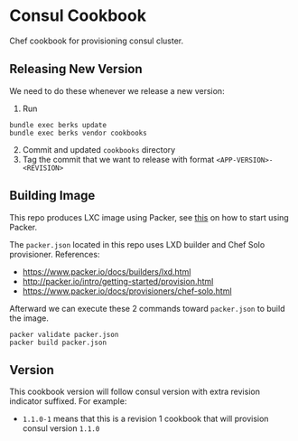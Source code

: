 # Consul Cookbook

Chef cookbook for provisioning consul cluster.

## Releasing New Version

We need to do these whenever we release a new version:

1. Run
```
bundle exec berks update
bundle exec berks vendor cookbooks
```

2. Commit and updated `cookbooks` directory
3. Tag the commit that we want to release with format `<APP-VERSION>-<REVISION>`

## Building Image

This repo produces LXC image using Packer, see [this](http://packer.io/intro/getting-started/install.html) on how to start using Packer.

The `packer.json` located in this repo uses LXD builder and Chef Solo provisioner. References:

- https://www.packer.io/docs/builders/lxd.html
- http://packer.io/intro/getting-started/provision.html
- https://www.packer.io/docs/provisioners/chef-solo.html

Afterward we can execute these 2 commands toward `packer.json` to build the image.

```
packer validate packer.json
packer build packer.json
```

## Version

This cookbook version will follow consul version with extra revision indicator suffixed. For example:

- `1.1.0-1` means that this is a revision 1 cookbook that will provision consul version `1.1.0`

